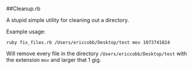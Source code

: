 ##Cleanup.rb

A stupid simple utility for cleaning out a directory.

Example usage:

	ruby fix_files.rb /Users/ericcobb/Desktop/test mov 1073741824

Will remove every file in the directory `/Users/ericcobb/Desktop/test` with the extension `mov` and larger that 1 gig.
